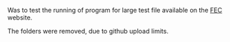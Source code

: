 Was to test the running of program for large test file available on the [FEC](https://cg-519a459a-0ea3-42c2-b7bc-fa1143481f74.s3-us-gov-west-1.amazonaws.com/bulk-downloads/2018/indiv18.zip) website.

The folders were removed, due to github upload limits.